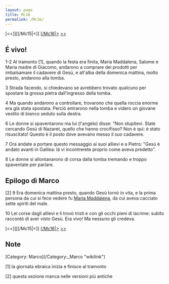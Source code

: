 ```yaml
---
layout: page
title: Mc16
permalink: /Mc16/
---
```


[<<]][[/Mc15|<]] [[/Mc16|>](/Mc01 "wikilink") [&gt;&gt;](/Lc01 "wikilink")

É vivo!
-------

1-2 Al tramonto [1], quando la festa era finita, Maria Maddalena, Salome e Maria madre di Giacomo, andarono a comprare dei prodotti per imbalsamare il cadavere di Gesù, e all'alba della domenica mattina, molto presto, andarono alla tomba.

3 Strada facendo, si chiedevano se avrebbero trovato qualcuno per spostare la grossa pietra dall'ingresso della tomba.

4 Ma quando andarono a controllare, trovarono che quella roccia enorme era già stata spostata. Perciò entrarono nella tomba e videro un giovane vestito di bianco seduto sulla destra.

6 Le donne si spaventarono ma lui (l'angelo) disse: "Non stupitevi. State cercando Gesù di Nazaret, quello che hanno crocifisso? Non è qui: è stato risuscitato! Questo è il posto dove avevano messo il suo cadavere.

7 Ora andate a portare questo messaggio ai suoi allievi e a Pietro: "Gesù è andato avanti in Galilea: là vi incontrerete proprio come aveva predetto".

8 Le donne si allontanarono di corsa dalla tomba tremando e troppo spaventate per parlare.

Epilogo di Marco
----------------

[2] 9 Era domenica mattina presto, quando Gesù tornò in vita, e la prima persona da cui si fece vedere fu [Maria Maddalena](/P/Maria_Maddalena "wikilink"), da cui aveva cacciato sette spiriti del male.

10 Lei corse dagli allievi e li trovò tristi e con gli occhi pieni di lacrime: subito raccontò di aver visto Gesù. Era vivo! Ma nessuno gli credeva.

[<<]][[/Mc15|<]] [[/Mc16|>](/Mc01 "wikilink") [&gt;&gt;](/Lc01 "wikilink")

Note
----

<references>
</references>
[Category: Marco](/Category:_Marco "wikilink")

[1] la giornata ebraica inizia e finisce al tramonto

[2] questa sezione manca nelle versioni più antiche